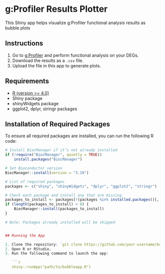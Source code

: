 # g:Profiler Results Plotter

This Shiny app helps visualize g:Profiler functional analysis results as bubble plots

## Instructions

1. Go to [g:Profiler](https://biit.cs.ut.ee/gprofiler/gost) and perform functional analysis on your DEGs.
2. Download the results as a `.csv` file.
3. Upload the file in this app to generate plots.

## Requirements

- [R (version >= 4.0)](https://www.r-project.org/)
- Shiny package
- shinyWidgets package
- ggplot2, dplyr, stringr packages

## Installation of Required Packages

To ensure all required packages are installed, you can run the following R code:

```r
# Install BiocManager if it’s not already installed
if (!require("BiocManager", quietly = TRUE))
    install.packages("BiocManager")

# Set Bioconductor version
BiocManager::install(version = "3.19")

# List of required packages
packages <- c("shiny", "shinyWidgets", "dplyr", "ggplot2", "stringr")

# Check each package and install any that are missing
packages_to_install <- packages[!(packages %in% installed.packages()[, "Package"])]
if (length(packages_to_install) > 0) {
    BiocManager::install(packages_to_install)
}

# Note: Packages already installed will be skipped


## Running the App

1. Clone the repository: `git clone https://github.com/your-username/bubbleapp.git` or download bubbleapp.R
2. Open R or RStudio.
3. Run the following command to launch the app:

   ```r
   shiny::runApp("path/to/bubbleapp.R")
